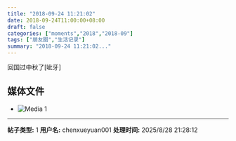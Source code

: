 ```yaml
---
title: "2018-09-24 11:21:02"
date: 2018-09-24T11:00:00+08:00
draft: false
categories: ["moments","2018","2018-09"]
tags: ["朋友圈","生活记录"]
summary: "2018-09-24 11:21:02..."
---
```


回国过中秋了[呲牙]

## 媒体文件

- ![Media 1](/Moments/photos/2018-09-24/201809241121020.jpg)

---

**帖子类型:** 1
**用户名:** chenxueyuan001
**处理时间:** 2025/8/28 21:28:12